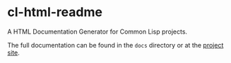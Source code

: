 cl-html-readme
==============

A HTML Documentation Generator for Common Lisp projects.  

The full documentation can be found in the `docs` directory or at the [project
site](https://frechmatz.github.io/cl-html-readme/).

